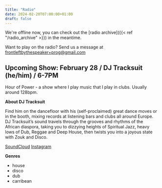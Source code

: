 ```yaml
---
title: "Radio"
date: 2024-02-20T07:00:00+01:00
draft: false
---
```

We're offline now, you can check out the [radio archive]({{< ref "/radio_archive" >}}) in the meantime.

Want to play on the radio? Send us a message at <frontleftbythespeaker+prog@gmail.com>


## Upcoming Show: February 28 / DJ Tracksuit (he/him) / 6-7PM
<!--{{< youtube id="k_RKqnv69Gc" autoplay="true">}}-->
Hour of Power - a show where I play music that I play in clubs. Usually around 128bpm.

**About DJ Tracksuit**

Find him on the dancefloor with his (self-proclaimed) great dance moves or in the booth, mixing records at 
listening bars and clubs all around Europe. DJ Tracksuit’s sound travels through the grooves and rhythms of
the African diaspora, taking you to dizzying heights of Spiritual Jazz, heavy lows of Dub, Reggae and Deep House,
then twists you into a joyous state with Zouk and Disco. 

[SoundCloud](https://soundcloud.com/deejaytracksuit88)
[Instagram](https://instagram.com/deejaytracksuit88)

**Genres**
- house
- disco
- dub
- carribean
